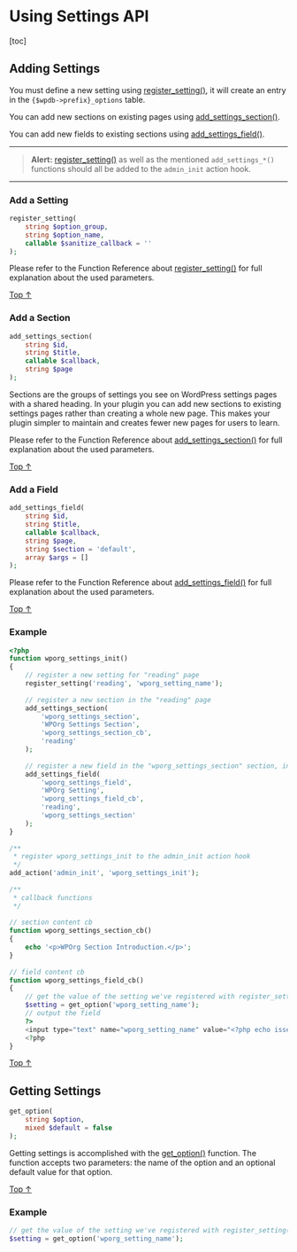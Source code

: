 # Using Settings API

[toc]


## Adding Settings

You must define a new setting using [register_setting()](https://developer.wordpress.org/reference/functions/register_setting/), it will create an entry in the `{$wpdb->prefix}_options` table.

You can add new sections on existing pages using [add_settings_section()](https://developer.wordpress.org/reference/functions/add_settings_section/).

You can add new fields to existing sections using [add_settings_field()](https://developer.wordpress.org/reference/functions/add_settings_field/).

---
> **Alert:** [register_setting()](https://developer.wordpress.org/reference/functions/register_setting/) as well as the mentioned `add_settings_*()` functions should all be added to the `admin_init` action hook.
---

### Add a Setting 

```php
register_setting( 
    string $option_group, 
    string $option_name, 
    callable $sanitize_callback = ''
);
```

Please refer to the Function Reference about [register_setting()](https://developer.wordpress.org/reference/functions/register_setting/) for full explanation about the used parameters.

[Top ↑](https://developer.wordpress.org/plugins/settings/using-settings-api/#top)

### Add a Section 

```php
add_settings_section( 
    string $id, 
    string $title, 
    callable $callback, 
    string $page
);
```

Sections are the groups of settings you see on WordPress settings pages with a shared heading. In your plugin you can add new sections to existing settings pages rather than creating a whole new page. This makes your plugin simpler to maintain and creates fewer new pages for users to learn.

Please refer to the Function Reference about [add_settings_section()](https://developer.wordpress.org/reference/functions/add_settings_section/) for full explanation about the used parameters.

[Top ↑](https://developer.wordpress.org/plugins/settings/using-settings-api/#top)

### Add a Field

```php
add_settings_field(
    string $id, 
    string $title, 
    callable $callback, 
    string $page, 
    string $section = 'default', 
    array $args = []
);
```

Please refer to the Function Reference about [add_settings_field()](https://developer.wordpress.org/reference/functions/add_settings_field/) for full explanation about the used parameters.

[Top ↑](https://developer.wordpress.org/plugins/settings/using-settings-api/#top)

### Example 

```php
<?php
function wporg_settings_init()
{
    // register a new setting for "reading" page
    register_setting('reading', 'wporg_setting_name');
 
    // register a new section in the "reading" page
    add_settings_section(
        'wporg_settings_section',
        'WPOrg Settings Section',
        'wporg_settings_section_cb',
        'reading'
    );
 
    // register a new field in the "wporg_settings_section" section, inside the "reading" page
    add_settings_field(
        'wporg_settings_field',
        'WPOrg Setting',
        'wporg_settings_field_cb',
        'reading',
        'wporg_settings_section'
    );
}
 
/**
 * register wporg_settings_init to the admin_init action hook
 */
add_action('admin_init', 'wporg_settings_init');
 
/**
 * callback functions
 */
 
// section content cb
function wporg_settings_section_cb()
{
    echo '<p>WPOrg Section Introduction.</p>';
}
 
// field content cb
function wporg_settings_field_cb()
{
    // get the value of the setting we've registered with register_setting()
    $setting = get_option('wporg_setting_name');
    // output the field
    ?>
    <input type="text" name="wporg_setting_name" value="<?php echo isset( $setting ) ? esc_attr( $setting ) : ''; ?>">
    <?php
}
```

[Top ↑](https://developer.wordpress.org/plugins/settings/using-settings-api/#top)

## Getting Settings 

```php
get_option(
    string $option,
    mixed $default = false
);
```

Getting settings is accomplished with the [get_option()](https://developer.wordpress.org/reference/functions/get_option/) function.
The function accepts two parameters: the name of the option and an optional default value for that option.

[Top ↑](https://developer.wordpress.org/plugins/settings/using-settings-api/#top)

### Example 

```php
// get the value of the setting we've registered with register_setting()
$setting = get_option('wporg_setting_name');
```